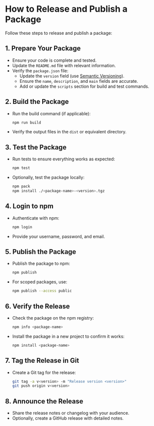 # How to Release and Publish a Package

Follow these steps to release and publish a package:

## 1. Prepare Your Package

- Ensure your code is complete and tested.
- Update the `README.md` file with relevant information.
- Verify the `package.json` file:
  - Update the `version` field (use [Semantic Versioning](https://semver.org/)).
  - Ensure the `name`, `description`, and `main` fields are accurate.
  - Add or update the `scripts` section for build and test commands.

## 2. Build the Package

- Run the build command (if applicable):
  ```bash
  npm run build
  ```
- Verify the output files in the `dist` or equivalent directory.

## 3. Test the Package

- Run tests to ensure everything works as expected:
  ```bash
  npm test
  ```
- Optionally, test the package locally:
  ```bash
  npm pack
  npm install ./<package-name>-<version>.tgz
  ```

## 4. Login to npm

- Authenticate with npm:
  ```bash
  npm login
  ```
- Provide your username, password, and email.

## 5. Publish the Package

- Publish the package to npm:
  ```bash
  npm publish
  ```
- For scoped packages, use:
  ```bash
  npm publish --access public
  ```

## 6. Verify the Release

- Check the package on the npm registry:
  ```bash
  npm info <package-name>
  ```
- Install the package in a new project to confirm it works:
  ```bash
  npm install <package-name>
  ```

## 7. Tag the Release in Git

- Create a Git tag for the release:
  ```bash
  git tag -a v<version> -m "Release version <version>"
  git push origin v<version>
  ```

## 8. Announce the Release

- Share the release notes or changelog with your audience.
- Optionally, create a GitHub release with detailed notes.
